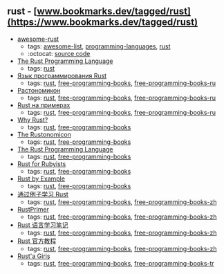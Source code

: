 rust - [www.bookmarks.dev/tagged/rust](https://www.bookmarks.dev/tagged/rust)
---
* [awesome-rust](https://github.com/rust-unofficial/awesome-rust#readme)
    * tags: [awesome-list](../tagged/awesome-list.md), [programming-languages](../tagged/programming-languages.md), [rust](../tagged/rust.md)
    * :octocat: [source code](https://github.com/rust-unofficial/awesome-rust#readme)
* [The Rust Programming Language](https://www.rust-lang.org/en-US/)
    * tags: [rust](../tagged/rust.md)
* [Язык программирования Rust](http://rurust.github.io/rust_book_ru/)
    * tags: [rust](../tagged/rust.md), [free-programming-books](../tagged/free-programming-books.md), [free-programming-books-ru](../tagged/free-programming-books-ru.md)
* [Растономикон](https://github.com/ruRust/rustonomicon)
    * tags: [rust](../tagged/rust.md), [free-programming-books](../tagged/free-programming-books.md), [free-programming-books-ru](../tagged/free-programming-books-ru.md)
* [Rust на примерах](https://rurust.github.io/rust-by-example-ru/)
    * tags: [rust](../tagged/rust.md), [free-programming-books](../tagged/free-programming-books.md), [free-programming-books-ru](../tagged/free-programming-books-ru.md)
* [Why Rust?](http://www.oreilly.com/programming/free/files/why-rust.pdf)
    * tags: [rust](../tagged/rust.md), [free-programming-books](../tagged/free-programming-books.md)
* [The Rustonomicon](https://doc.rust-lang.org/nomicon/)
    * tags: [rust](../tagged/rust.md), [free-programming-books](../tagged/free-programming-books.md)
* [The Rust Programming Language](http://doc.rust-lang.org/book/)
    * tags: [rust](../tagged/rust.md), [free-programming-books](../tagged/free-programming-books.md)
* [Rust for Rubyists](http://www.rustforrubyists.com/book/index.html)
    * tags: [rust](../tagged/rust.md), [free-programming-books](../tagged/free-programming-books.md)
* [Rust by Example](http://rustbyexample.com)
    * tags: [rust](../tagged/rust.md), [free-programming-books](../tagged/free-programming-books.md)
* [通过例子学习 Rust](https://github.com/rustcc/rust-by-example/)
    * tags: [rust](../tagged/rust.md), [free-programming-books](../tagged/free-programming-books.md), [free-programming-books-zh](../tagged/free-programming-books-zh.md)
* [RustPrimer](https://github.com/rustcc/RustPrimer)
    * tags: [rust](../tagged/rust.md), [free-programming-books](../tagged/free-programming-books.md), [free-programming-books-zh](../tagged/free-programming-books-zh.md)
* [Rust 语言学习笔记](https://github.com/photino/rust-notes)
    * tags: [rust](../tagged/rust.md), [free-programming-books](../tagged/free-programming-books.md), [free-programming-books-zh](../tagged/free-programming-books-zh.md)
* [Rust 官方教程](https://github.com/KaiserY/rust-book-chinese)
    * tags: [rust](../tagged/rust.md), [free-programming-books](../tagged/free-programming-books.md), [free-programming-books-zh](../tagged/free-programming-books-zh.md)
* [Rust'a Giriş](http://bit.ly/rustagiris)
    * tags: [rust](../tagged/rust.md), [free-programming-books](../tagged/free-programming-books.md), [free-programming-books-tr](../tagged/free-programming-books-tr.md)
